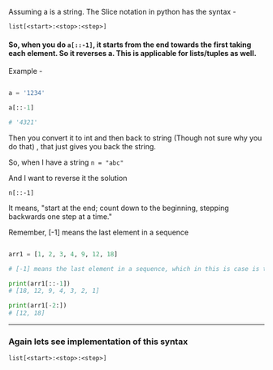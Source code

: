 Assuming a is a string. The Slice notation in python has the syntax -

```
list[<start>:<stop>:<step>]

```

#### So, when you do `a[::-1]`, it starts from the end towards the first taking each element. So it reverses a. This is applicable for lists/tuples as well.

Example -

```python

a = '1234'

a[::-1]

# '4321'

```

Then you convert it to int and then back to string (Though not sure why you do that) , that just gives you back the string.

So, when I have a string `n = "abc"`

And I want to reverse it the solution

```
n[::-1]
```

It means, "start at the end; count down to the beginning, stepping backwards one step at a time."

Remember, [-1] means the last element in a sequence

```python

arr1 = [1, 2, 3, 4, 9, 12, 18]

# [-1] means the last element in a sequence, which in this is case is the list

print(arr1[::-1])
# [18, 12, 9, 4, 3, 2, 1]

print(arr1[-2:])
# [12, 18]

```

---

### Again lets see implementation of this syntax

```
list[<start>:<stop>:<step>]

```

